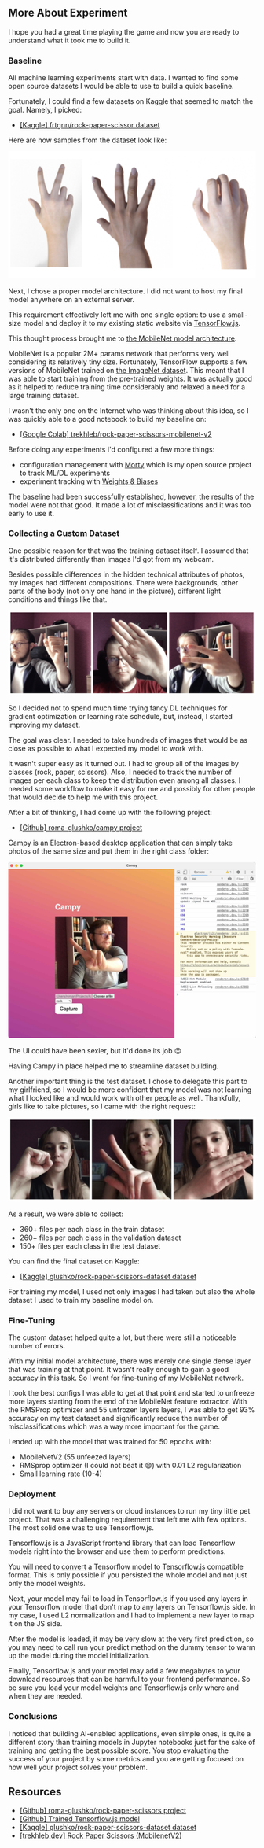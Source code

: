 ## More About Experiment

I hope you had a great time playing the game and now you are ready to understand what it took me to build it.

### Baseline

All machine learning experiments start with data. I wanted to find some open source datasets I would be able to use to build a quick baseline.

Fortunately, I could find a few datasets on Kaggle that seemed to match the goal. Namely, I picked:

- [[Kaggle] frtgnn/rock-paper-scissor dataset](https://www.kaggle.com/frtgnn/rock-paper-scissor)

Here are how samples from the dataset look like:

![Samples from frtgnn/rock-paper-scissor dataset](./img/rps-dataset-preview.png "frtgnn/rock-paper-scissor dataset")

Next, I chose a proper model architecture. I did not want to host my final model anywhere on an external server.

This requirement effectively left me with one single option: to use a small-size model and deploy it to my existing static website via [TensorFlow.js](https://www.tensorflow.org/js).

This thought process brought me to [the MobileNet model architecture](https://arxiv.org/abs/1704.04861).

MobileNet is a popular 2M+ params network that performs very well considering its relatively tiny size. Fortunately, TensorFlow supports a few versions of MobileNet trained on [the ImageNet dataset](https://www.image-net.org/). This meant that I was able to start training from the pre-trained weights. It was actually good as it helped to reduce training time considerably and relaxed a need for a large training dataset.

I wasn't the only one on the Internet who was thinking about this idea, so I was quickly able to a good notebook to build my baseline on:

- [[Google Colab] trekhleb/rock-paper-scissors-mobilenet-v2](https://colab.research.google.com/github/trekhleb/machine-learning-experiments/blob/master/experiments/rock_paper_scissors_mobilenet_v2/rock_paper_scissors_mobilenet_v2.ipynb)

Before doing any experiments I'd configured a few more things:

- configuration management with [Morty](https://github.com/roma-glushko/morty) which is my open source project to track ML/DL experiments
- experiment tracking with [Weights & Biases](https://wandb.com/)

The baseline had been successfully established, however, the results of the model were not that good. It made a lot of misclassifications and it was too early to use it.

### Collecting a Custom Dataset

One possible reason for that was the training dataset itself. I assumed that it's distributed differently than images I'd got from my webcam.

Besides possible differences in the hidden technical attributes of photos, my images had different compositions. There were backgrounds, other parts of the body (not only one hand in the picture), different light conditions and things like that.

![Me collecting samples for a custom rock-paper-scissors dataset](./img/rps-custom-dataset.png "Me collecting samples for a custom rock-paper-scissors dataset")

So I decided not to spend much time trying fancy DL techniques for gradient optimization or learning rate schedule, but, instead, I started improving my dataset.

The goal was clear. I needed to take hundreds of images that would be as close as possible to what I expected my model to work with.

It wasn't super easy as it turned out. I had to group all of the images by classes (rock, paper, scissors). Also, I needed to track the number of images per each class to keep the distribution even among all classes. I needed some workflow to make it easy for me and possibly for other people that would decide to help me with this project.

After a bit of thinking, I had come up with the following project:

- [[Github] roma-glushko/campy project](https://github.com/roma-glushko/campy)

Campy is an Electron-based desktop application that can simply take photos of the same size and put them in the right class folder:

![Campy UI](./img/campy.jpg "Campy UI")

The UI could have been sexier, but it'd done its job <span role="img">😌</span>

Having Campy in place helped me to streamline dataset building.

Another important thing is the test dataset. I chose to delegate this part to my girlfriend, so I would be more confident that my model was not learning what I looked like and would work with other people as well. Thankfully, girls like to take pictures, so I came with the right request:

![Test Dataset](./img/rps-custom-test-dataset.png "Test Dataset")

As a result, we were able to collect:

- 360+ files per each class in the train dataset
- 260+ files per each class in the validation dataset
- 150+ files per each class in the test dataset

You can find the final dataset on Kaggle:

- [[Kaggle] glushko/rock-paper-scissors-dataset dataset](https://www.kaggle.com/glushko/rock-paper-scissors-dataset)

For training my model, I used not only images I had taken but also the whole dataset I used to train my baseline model on.

### Fine-Tuning

The custom dataset helped quite a lot, but there were still a noticeable number of errors.

With my initial model architecture, there was merely one single dense layer that was training at that point. It wasn't really enough to gain a good accuracy in this task. So I went for fine-tuning of my MobileNet network.

I took the best configs I was able to get at that point and started to unfreeze more layers starting from the end of the MobileNet feature extractor. With the RMSProp optimizer and 55 unfrozen layers
 layers, I was able to get 93% accuracy on my test dataset and significantly reduce the number of misclassifications which was a way more important for the game.

I ended up with the model that was trained for 50 epochs with:

- MobileNetV2 (55 unfeezed layers)
- RMSprop optimizer (I could not beat it <span role="img">😄</span>) with 0.01 L2 regularization
- Small learning rate (10-4)
### Deployment

I did not want to buy any servers or cloud instances to run my tiny little pet project. That was a challenging requirement that left me with few options. The most solid one was to use Tensorflow.js.

Tensorflow.js is a JavaScript frontend library that can load Tensorflow models right into the browser and use them to perform predictions.

You will need to [convert](https://www.tensorflow.org/js/tutorials/conversion/import_keras) a Tensorflow model to Tensorflow.js compatible format. This is only possible if you persisted the whole model and not just only the model weights.

Next, your model may fail to load in Tensorflow.js if you used any layers in your Tensorflow model that don't map to any layers on Tensorflow.js side. In my case, I used L2 normalization and I had to implement a new layer to map it on the JS side.

After the model is loaded, it may be very slow at the very first prediction, so you may need to call run your predict method on the dummy tensor to warm up the model during the model initialization.

Finally, Tensorflow.js and your model may add a few megabytes to your download resources that can be harmful to your frontend performance. So be sure you load your model weights and Tensorflow.js only where and when they are needed.

### Conclusions

I noticed that building AI-enabled applications, even simple ones, is quite a different story than training models in Jupyter notebooks just for the sake of training and getting the best possible score. You stop evaluating the success of your project by some metrics and you are getting focused on how well your project solves your problem.

## Resources

- [[Github] roma-glushko/rock-paper-scissors project](https://github.com/roma-glushko/rock-paper-scissors)
- [[Github] Trained Tensorflow.js model](https://github.com/roma-glushko/romaglushko.com-lab/tree/master/rock-paper-scissors)
- [[Kaggle] glushko/rock-paper-scissors-dataset dataset](https://www.kaggle.com/glushko/rock-paper-scissors-dataset)
- [[trekhleb.dev] Rock Paper Scissors (MobilenetV2)](https://trekhleb.dev/machine-learning-experiments/#/experiments/RockPaperScissorsMobilenetV2)